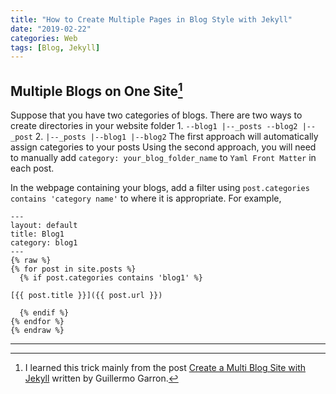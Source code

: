 ```yaml
---
title: "How to Create Multiple Pages in Blog Style with Jekyll"
date: "2019-02-22"
categories: Web
tags: [Blog, Jekyll]
---
```


## Multiple Blogs on One Site[^1]

Suppose that you have two categories of blogs. There are two ways to create directories in your website folder
1. 
      ```
      --blog1
         |--_posts
      --blog2
         |--_post
      ```
2. 
      ```
      |--_posts
         |--blog1
         |--blog2
      ```
The first approach will automatically assign categories to your posts
Using the second approach, you will need to manually add `category: your_blog_folder_name` to `Yaml Front Matter` in each post.

In the webpage containing your blogs, add a filter using `post.categories contains 'category name'` to where it is appropriate. For example,

```
---
layout: default
title: Blog1
category: blog1
---
{% raw %}
{% for post in site.posts %}
  {% if post.categories contains 'blog1' %}

[{{ post.title }}]({{ post.url }})

  {% endif %}
{% endfor %}
{% endraw %}
```

---
[^1]: I learned this trick mainly from the post [Create a Multi Blog Site with Jekyll](https://www.garron.me/en/blog/multi-blog-site-jekyll.html) written by Guillermo Garron.
